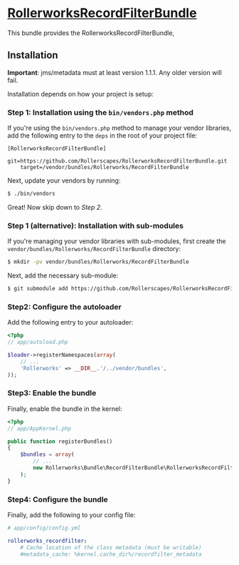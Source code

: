 ﻿[RollerworksRecordFilterBundle](http://projects.rollerscapes.net/RollerFramework/)
==================================================

This bundle provides the RollerworksRecordFilterBundle,

## Installation

__Important__: jms/metadata must at least version 1.1.1. Any older version will fail.

Installation depends on how your project is setup:

### Step 1: Installation using the `bin/vendors.php` method

If you're using the `bin/vendors.php` method to manage your vendor libraries,
add the following entry to the `deps` in the root of your project file:

```
[RollerworksRecordFilterBundle]
    git=https://github.com/Rollerscapes/RollerworksRecordFilterBundle.git
    target=/vendor/bundles/Rollerworks/RecordFilterBundle
```

Next, update your vendors by running:

```bash
$ ./bin/vendors
```

Great! Now skip down to *Step 2*.

### Step 1 (alternative): Installation with sub-modules

If you're managing your vendor libraries with sub-modules, first create the
`vendor/bundles/Rollerworks/RecordFilterBundle` directory:

```bash
$ mkdir -pv vendor/bundles/Rollerworks/RecordFilterBundle
```

Next, add the necessary sub-module:

```bash
$ git submodule add https://github.com/Rollerscapes/RollerworksRecordFilterBundle.git vendor/bundles/Rollerworks/RecordFilterBundle
```

### Step2: Configure the autoloader

Add the following entry to your autoloader:

```php
<?php
// app/autoload.php

$loader->registerNamespaces(array(
    // ...
    'Rollerworks' => __DIR__.'/../vendor/bundles',
));
```

### Step3: Enable the bundle

Finally, enable the bundle in the kernel:

```php
<?php
// app/AppKernel.php

public function registerBundles()
{
    $bundles = array(
        // ...
        new Rollerworks\Bundle\RecordFilterBundle\RollerworksRecordFilterBundle(),
    );
}
```

### Step4: Configure the bundle

Finally, add the following to your config file:

``` yaml
# app/config/config.yml

rollerworks_recordfilter:
    # Cache location of the class metadata (must be writable)
    #metadata_cache: %kernel.cache_dir%/recordfilter_metadata
```
